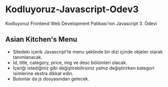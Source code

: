 # Kodluyoruz-Javascript-Odev3
Kodluyoruz Frontend Web Development Patikası'nın Javascript 3. Ödevi

## Asian Kitchen's Menu
* Sitedeki içerik Javascript'te menu şeklinde bir dizi içinde objeler olarak tanımlanacak.
* Id, title, category, price, img ve desc bölümleri olacak.
* İçeriği istediğiniz gibi değiştirebilirsiniz yalnız değiştirirken kategori isimlerine ekstra dikkat edin.
* Butonlar da js dosyasından gelecek.
